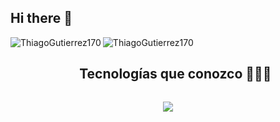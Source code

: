 ## Hi there 👋

<!--
**ThiagoGutierrez170/ThiagoGutierrez170** is a ✨ _special_ ✨ repository because its `README.md` (this file) appears on your GitHub profile.

Here are some ideas to get you started:

- 🔭 I’m currently working on ...
- 🌱 I’m currently learning ...
- 👯 I’m looking to collaborate on ...
- 🤔 I’m looking for help with ...
- 💬 Ask me about ...
- 📫 How to reach me: ...
- 😄 Pronouns: ...
- ⚡ Fun fact: ...
-->

<p>
  <img align="left" src="https://github-readme-stats.vercel.app/api/top-langs?username=ThiagoGutierrez170&show_icons=true&theme=tokyonight&locale=es&layout=compact" alt="ThiagoGutierrez170" />
</p>

<p>
  <img align="left" src="https://github-readme-stats.vercel.app/api?username=ThiagoGutierrez170&show_icons=true&theme=tokyonight&locale=es" alt="ThiagoGutierrez170" />
</p>

<div id="user-content-toc">
  <ul align="center">
    <summary><h2 style="display: inline-block">Tecnologías que conozco 👨🏻‍💻</h2></summary>
  </ul>
</div>
<!--tech stack icons-->
<p align="center">
  <a href="https://skillicons.dev">
    <img src="https://skillicons.dev/icons?i=html,css,bootstrap,js,react,nodejs,express,mongodb,npm,php,laravel,java,spring,py,cpp,mysql,git,github,postman,vscode&perline=10" />
  </a>
</p>
